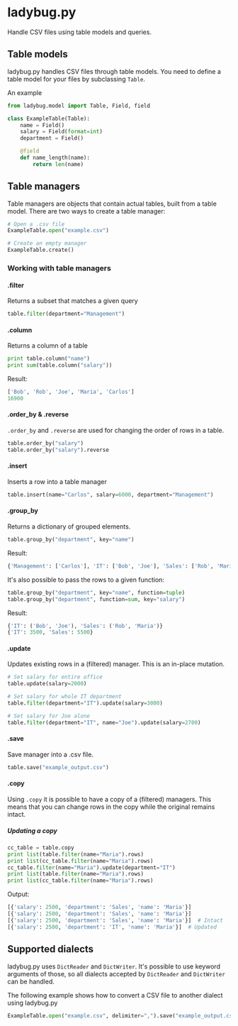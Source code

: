 ladybug.py
==========

Handle CSV files using table models and queries.

## Table models
ladybug.py handles CSV files through table models. You need to define a table model for your files by subclassing `Table`.

An example
```python
from ladybug.model import Table, Field, field

class ExampleTable(Table):
    name = Field()
    salary = Field(format=int)
    department = Field()

    @field
    def name_length(name):
        return len(name)
```
    
## Table managers
Table managers are objects that contain actual tables, built from a table model. There are two ways to create a table manager:
```python
# Open a .csv file
ExampleTable.open("example.csv")

# Create an empty manager
ExampleTable.create()
```

### Working with table managers
#### .filter
Returns a subset that matches a given query
```python
table.filter(department="Management")
```

#### .column
Returns a column of a table
```python
print table.column("name")
print sum(table.column("salary"))
```
Result:
```python
['Bob', 'Rob', 'Joe', 'Maria', 'Carlos']
16900
```

#### .order_by & .reverse
`.order_by` and `.reverse` are used for changing the order of rows in a table.
```python
table.order_by("salary")
table.order_by("salary").reverse
```

#### .insert
Inserts a row into a table manager
```python
table.insert(name="Carlos", salary=6000, department="Management")
```

#### .group_by
Returns a dictionary of grouped elements.

```python
table.group_by("department", key="name")
```
Result:
```python
{'Management': ['Carlos'], 'IT': ['Bob', 'Joe'], 'Sales': ['Rob', 'Maria']}
```

It's also possible to pass the rows to a given function:
```python
table.group_by("department", key="name", function=tuple)
table.group_by("department", function=sum, key="salary")
```
Result:
```python
{'IT': ('Bob', 'Joe'), 'Sales': ('Rob', 'Maria')}
{'IT': 3500, 'Sales': 5500}
```

#### .update
Updates existing rows in a (filtered) manager. This is an in-place mutation.
```python
# Set salary for entire office
table.update(salary=2000)

# Set salary for whole IT department
table.filter(department="IT").update(salary=3000)

# Set salary for Joe alone
table.filter(department="IT", name="Joe").update(salary=2700)
```

#### .save
Save manager into a .csv file.
```python
table.save("example_output.csv")
```

#### .copy
Using `.copy` it is possible to have a copy of a (filtered) managers. This means
that you can change rows in the copy while the original remains intact.

##### Updating a copy
```python
cc_table = table.copy
print list(table.filter(name="Maria").rows)
print list(cc_table.filter(name="Maria").rows)
cc_table.filter(name="Maria").update(department="IT")
print list(table.filter(name="Maria").rows)
print list(cc_table.filter(name="Maria").rows)
```
Output:
```python
[{'salary': 2500, 'department': 'Sales', 'name': 'Maria'}]
[{'salary': 2500, 'department': 'Sales', 'name': 'Maria'}]
[{'salary': 2500, 'department': 'Sales', 'name': 'Maria'}]  # Intact
[{'salary': 2500, 'department': 'IT', 'name': 'Maria'}]  # Updated
```

## Supported dialects
ladybug.py uses `DictReader` and `DictWriter`. It's possible to use keyword arguments of those, so all dialects accepted by `DictReader` and `DictWriter` can be handled.

The following example shows how to convert a CSV file to another dialect using ladybug.py
```python
ExampleTable.open("example.csv", delimiter=",").save("example_output.csv", delimiter=";")
```